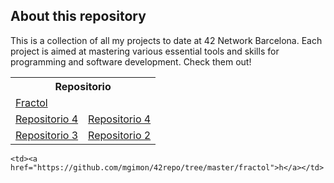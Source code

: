 ## About this repository

This is a collection of all my projects to date at 42 Network Barcelona. Each project is aimed at mastering various essential tools and skills for programming and software development. Check them out!

<table>
  <tr>
    <th colspan="2">Repositorio</th>
  </tr>
    <tr>
    <td colspan="2"><a href="https://github.com/mgimon/42repo/tree/master/fractol">Fractol</a></td>
  </tr>
  <tr>
    <td><a href="https://github.com/mgimon/42repo/tree/master/push_swap">Repositorio 4</a></td>
    <td><a href="https://github.com/mgimon/42repo/tree/master/libft">Repositorio 4</a></td>
  </tr>
  <tr>
    <td><a href="https://github.com/mgimon/42repo/tree/master/ft_printf">Repositorio 3</a></td>
    <td><a href="https://github.com/mgimon/42repo/tree/master/get_next_line">Repositorio 2</a></td>
  </tr>
</table>

    <td><a href="https://github.com/mgimon/42repo/tree/master/fractol">h</a></td>
